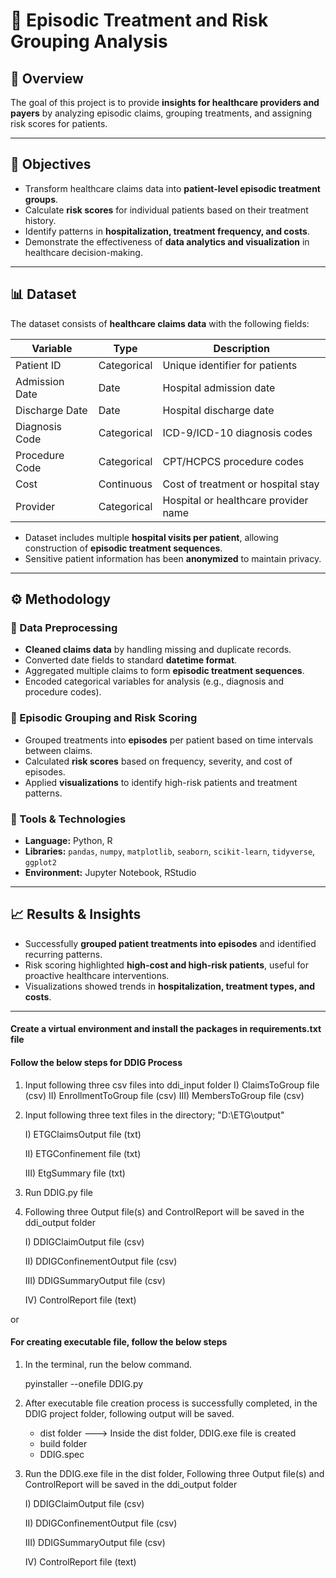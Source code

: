# 🏥 Episodic Treatment and Risk Grouping Analysis  

## 📘 Overview  
The goal of this project is to provide **insights for healthcare providers and payers** by analyzing episodic claims, grouping treatments, and assigning risk scores for patients.

---

## 🎯 Objectives  
- Transform healthcare claims data into **patient-level episodic treatment groups**.  
- Calculate **risk scores** for individual patients based on their treatment history.  
- Identify patterns in **hospitalization, treatment frequency, and costs**.  
- Demonstrate the effectiveness of **data analytics and visualization** in healthcare decision-making.  

---

## 📊 Dataset  
The dataset consists of **healthcare claims data** with the following fields:  

| Variable | Type | Description |
|----------|------|-------------|
| Patient ID | Categorical | Unique identifier for patients |
| Admission Date | Date | Hospital admission date |
| Discharge Date | Date | Hospital discharge date |
| Diagnosis Code | Categorical | ICD-9/ICD-10 diagnosis codes |
| Procedure Code | Categorical | CPT/HCPCS procedure codes |
| Cost | Continuous | Cost of treatment or hospital stay |
| Provider | Categorical | Hospital or healthcare provider name |

- Dataset includes multiple **hospital visits per patient**, allowing construction of **episodic treatment sequences**.  
- Sensitive patient information has been **anonymized** to maintain privacy.  

---

## ⚙️ Methodology  

### 🔹 Data Preprocessing  
- **Cleaned claims data** by handling missing and duplicate records.  
- Converted date fields to standard **datetime format**.  
- Aggregated multiple claims to form **episodic treatment sequences**.  
- Encoded categorical variables for analysis (e.g., diagnosis and procedure codes).  

### 🔹 Episodic Grouping and Risk Scoring  
- Grouped treatments into **episodes** per patient based on time intervals between claims.  
- Calculated **risk scores** based on frequency, severity, and cost of episodes.  
- Applied **visualizations** to identify high-risk patients and treatment patterns.  

### 🔹 Tools & Technologies  
- **Language:** Python, R  
- **Libraries:** `pandas`, `numpy`, `matplotlib`, `seaborn`, `scikit-learn`, `tidyverse`, `ggplot2`  
- **Environment:** Jupyter Notebook, RStudio  

---

## 📈 Results & Insights  
- Successfully **grouped patient treatments into episodes** and identified recurring patterns.  
- Risk scoring highlighted **high-cost and high-risk patients**, useful for proactive healthcare interventions.  
- Visualizations showed trends in **hospitalization, treatment types, and costs**.  

---

#### Create a virtual environment and install the packages in requirements.txt file

#### Follow the below steps for DDIG Process

1. Input following three csv files into ddi_input folder
    I) ClaimsToGroup file (csv)
   II) EnrollmentToGroup file (csv)
   III) MembersToGroup file (csv)
   
2. Input following three text files in the directory; "D:\ETG\output"
   
   I) ETGClaimsOutput file (txt)
   
   II) ETGConfinement file (txt)
   
   III) EtgSummary file (txt)
   
3. Run DDIG.py file
   
4. Following three Output file(s) and ControlReport will be saved in the ddi_output folder

   I) DDIGClaimOutput file (csv)
   
   II) DDIGConfinementOutput file (csv)
   
   III) DDIGSummaryOutput file (csv)
   
   IV) ControlReport file (text)

or 
#### For creating executable file, follow the below steps

1. In the terminal, run the below command.
   
   pyinstaller --onefile DDIG.py
   
2. After executable file creation process is successfully completed, in the DDIG project folder, 
   following output will be saved.
   - dist folder ---> Inside the dist folder, DDIG.exe file is created
   - build folder
   - DDIG.spec
   
3. Run the DDIG.exe file in the dist folder, 
   Following three Output file(s) and ControlReport will be saved in the ddi_output folder

   I) DDIGClaimOutput file (csv)
   
   II) DDIGConfinementOutput file (csv)
   
   III) DDIGSummaryOutput file (csv)
   
   IV) ControlReport file (text)
